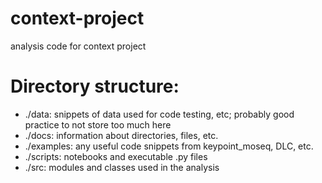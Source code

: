 # context-project
analysis code for context project

# Directory structure:
- ./data: snippets of data used for code testing, etc; probably good practice to
not store too much here
- ./docs: information about directories, files, etc.
- ./examples: any useful code snippets from keypoint_moseq, DLC, etc. 
- ./scripts: notebooks and executable .py files
- ./src: modules and classes used in the analysis